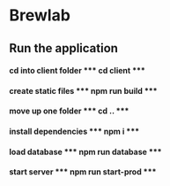 # Brewlab

## Run the application

#### cd into client folder *** cd client ***
#### create static files *** npm run build ***
#### move up one folder *** cd .. ***
#### install dependencies *** npm i ***
#### load database *** npm run database ***
#### start server *** npm run start-prod ***
